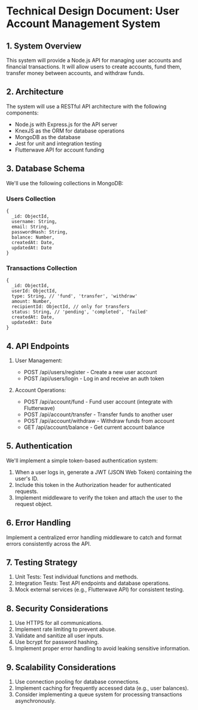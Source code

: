 # Technical Design Document: User Account Management System

## 1. System Overview

This system will provide a Node.js API for managing user accounts and financial transactions. It will allow users to create accounts, fund them, transfer money between accounts, and withdraw funds.

## 2. Architecture

The system will use a RESTful API architecture with the following components:

- Node.js with Express.js for the API server
- KnexJS as the ORM for database operations
- MongoDB as the database
- Jest for unit and integration testing
- Flutterwave API for account funding

## 3. Database Schema

We'll use the following collections in MongoDB:

### Users Collection
```
{
  _id: ObjectId,
  username: String,
  email: String,
  passwordHash: String,
  balance: Number,
  createdAt: Date,
  updatedAt: Date
}
```

### Transactions Collection
```
{
  _id: ObjectId,
  userId: ObjectId,
  type: String, // 'fund', 'transfer', 'withdraw'
  amount: Number,
  recipientId: ObjectId, // only for transfers
  status: String, // 'pending', 'completed', 'failed'
  createdAt: Date,
  updatedAt: Date
}
```

## 4. API Endpoints

1. User Management:
    - POST /api/users/register - Create a new user account
    - POST /api/users/login - Log in and receive an auth token

2. Account Operations:
    - POST /api/account/fund - Fund user account (integrate with Flutterwave)
    - POST /api/account/transfer - Transfer funds to another user
    - POST /api/account/withdraw - Withdraw funds from account
    - GET /api/account/balance - Get current account balance

## 5. Authentication

We'll implement a simple token-based authentication system:

1. When a user logs in, generate a JWT (JSON Web Token) containing the user's ID.
2. Include this token in the Authorization header for authenticated requests.
3. Implement middleware to verify the token and attach the user to the request object.

## 6. Error Handling

Implement a centralized error handling middleware to catch and format errors consistently across the API.

## 7. Testing Strategy

1. Unit Tests: Test individual functions and methods.
2. Integration Tests: Test API endpoints and database operations.
3. Mock external services (e.g., Flutterwave API) for consistent testing.

## 8. Security Considerations

1. Use HTTPS for all communications.
2. Implement rate limiting to prevent abuse.
3. Validate and sanitize all user inputs.
4. Use bcrypt for password hashing.
5. Implement proper error handling to avoid leaking sensitive information.

## 9. Scalability Considerations

1. Use connection pooling for database connections.
2. Implement caching for frequently accessed data (e.g., user balances).
3. Consider implementing a queue system for processing transactions asynchronously.
